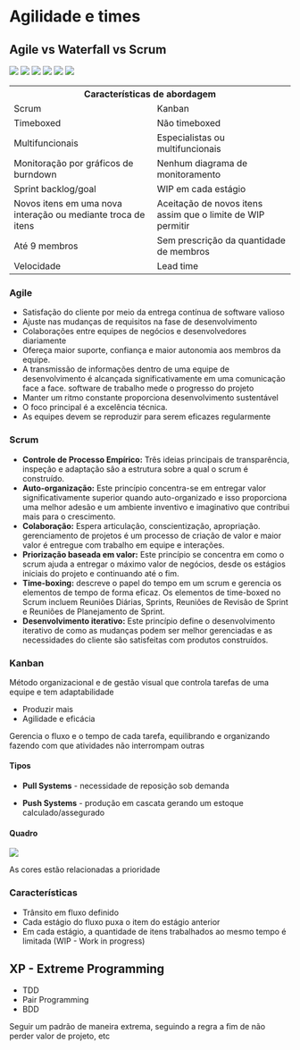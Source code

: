 # Agilidade e times

## Agile vs Waterfall vs Scrum

<img src="https://momentum3.biz/wp-content/uploads/2018/12/Waterfall-vs-Agile.jpg">

<img src="https://www.zentao.pm/file.php?f=202012/f_fc0d267304440dbde4d149a4897be8b3&t=png&o=&s=&v=1608198490">

<img src="https://cdn.educba.com/academy/wp-content/uploads/2018/12/Waterfall-vs-Scrum-vs-Agile-info.jpg.webp">

<img src="https://amrabulnaga.files.wordpress.com/2019/12/differences-lean-agile-scrum-scrum-process.jpg">

<img src="https://csharpcorner-mindcrackerinc.netdna-ssl.com/article/agile-or-scrum-which-one-is-need-to-choose-and-why/Images/Agile%20vs%20Scrum.jpg">

<img src="https://s7280.pcdn.co/wp-content/uploads/2020/05/scrum-kanban.png">

<table>
  <tr>
    <th colspan="2">Características de abordagem</th>
  </tr>
  <tr>
    <td>Scrum</td>
    <td>Kanban</td>
  </tr>
  <tr>
    <td>Timeboxed</td>
    <td>Não timeboxed</td>
  </tr>
  <tr>
    <td>Multifuncionais</td>
    <td>Especialistas ou multifuncionais</td>
  </tr>
  <tr>
    <td>Monitoração por gráficos de burndown</td>
    <td>Nenhum diagrama de monitoramento</td>
  </tr>
  <tr>
    <td>Sprint backlog/goal</td>
    <td>WIP em cada estágio</td>
  </tr>
  <tr>
    <td>Novos itens em uma nova interação ou mediante troca de itens</td>
    <td>Aceitação de novos itens assim que o limite de WIP permitir</td>
  </tr>
  <tr>
    <td>Até 9 membros</td>
    <td>Sem prescrição da quantidade de membros</td>
  </tr>
  <tr>
    <td>Velocidade</td>
    <td>Lead time</td>
  </tr>
</table>

### Agile

- Satisfação do cliente por meio da entrega contínua de software valioso
- Ajuste nas mudanças de requisitos na fase de desenvolvimento
- Colaborações entre equipes de negócios e desenvolvedores diariamente
- Ofereça maior suporte, confiança e maior autonomia aos membros da equipe.
- A transmissão de informações dentro de uma equipe de desenvolvimento é alcançada significativamente em uma comunicação face a face.
software de trabalho mede o progresso do projeto
- Manter um ritmo constante proporciona desenvolvimento sustentável
- O foco principal é a excelência técnica.
- As equipes devem se reproduzir para serem eficazes regularmente

### Scrum

- **Controle de Processo Empírico:** Três ideias principais de transparência, inspeção e adaptação são a estrutura sobre a qual o scrum é construído.
- **Auto-organização:** Este princípio concentra-se em entregar valor significativamente superior quando auto-organizado e isso proporciona uma melhor adesão e um ambiente inventivo e imaginativo que contribui mais para o crescimento.
- **Colaboração:** Espera articulação, conscientização, apropriação. gerenciamento de projetos é um processo de criação de valor e maior valor é entregue com trabalho em equipe e interações.
- **Priorização baseada em valor:** Este princípio se concentra em como o scrum ajuda a entregar o máximo valor de negócios, desde os estágios iniciais do projeto e continuando até o fim.
- **Time-boxing:** descreve o papel do tempo em um scrum e gerencia os elementos de tempo de forma eficaz. Os elementos de time-boxed no Scrum incluem Reuniões Diárias, Sprints, Reuniões de Revisão de Sprint e Reuniões de Planejamento de Sprint.
- **Desenvolvimento iterativo:** Este princípio define o desenvolvimento iterativo de como as mudanças podem ser melhor gerenciadas e as necessidades do cliente são satisfeitas com produtos construídos.

### Kanban

Método organizacional e de gestão visual que controla tarefas de uma equipe e tem adaptabilidade

- Produzir mais
- Agilidade e eficácia

Gerencia o fluxo e o tempo de cada tarefa, equilibrando e organizando fazendo com que atividades não interrompam outras

#### Tipos

- **Pull Systems** - necessidade de reposição sob demanda

- **Push Systems** - produção em cascata gerando um estoque calculado/assegurado

#### Quadro

<img  src="https://i3.wp.com/hbfs.com.br/wp-content/uploads/2020/06/O-que-%C3%A9-Kanban-a-melhor-forma-de-organizar-tarefas-e-projetos.jpg" />

As cores estão relacionadas a prioridade

### Características

- Trânsito em fluxo definido
- Cada estágio do fluxo puxa o item do estágio anterior
- Em cada estágio, a quantidade de itens trabalhados ao mesmo tempo é limitada (WIP - Work in progress)

## XP - Extreme Programming

- TDD
- Pair Programming
- BDD

Seguir um padrão de maneira extrema, seguindo a regra a fim de não perder valor de projeto, etc
